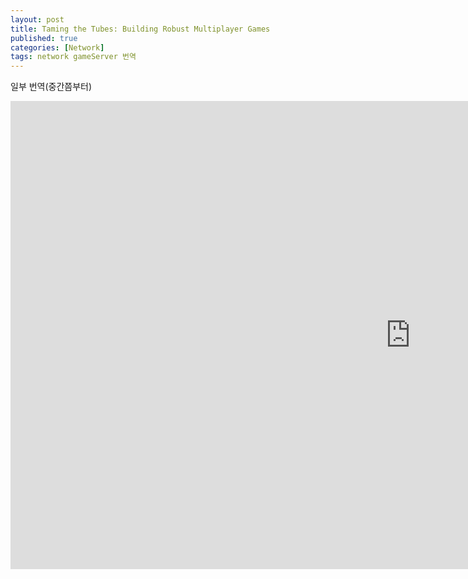 ```yaml
---
layout: post
title: Taming the Tubes: Building Robust Multiplayer Games
published: true
categories: [Network]
tags: network gameServer 번역
---
```

일부 번역(중간쯤부터)  
  
<iframe src="https://docs.google.com/presentation/d/e/2PACX-1vRhwgqKP0c7uWc6cAfFIypQAHiOHcnCn6npQ4P9Sykz9C2NH6c6-It8RPoMhdrZkq9clvAgaUM_AAKz/embed?start=false&loop=false&delayms=3000" frameborder="0" width="1280" height="749" allowfullscreen="true" mozallowfullscreen="true" webkitallowfullscreen="true"></iframe>  
  